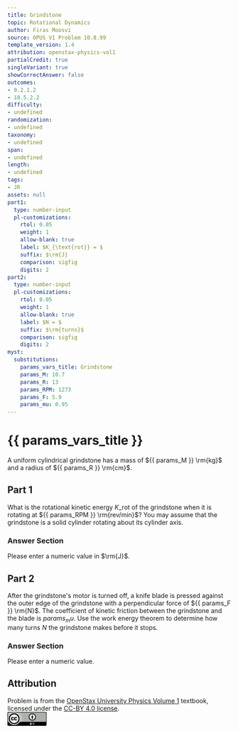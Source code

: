 ```yaml
---
title: Grindstone
topic: Rotational Dynamics
author: Firas Moosvi
source: OPUS V1 Problem 10.8.99
template_version: 1.4
attribution: openstax-physics-vol1
partialCredit: true
singleVariant: true
showCorrectAnswer: false
outcomes:
- 9.2.1.2
- 10.5.2.2
difficulty:
- undefined
randomization:
- undefined
taxonomy:
- undefined
span:
- undefined
length:
- undefined
tags:
- JR
assets: null
part1:
  type: number-input
  pl-customizations:
    rtol: 0.05
    weight: 1
    allow-blank: true
    label: $K_{\text{rot}} = $
    suffix: $\rm{J}
    comparison: sigfig
    digits: 2
part2:
  type: number-input
  pl-customizations:
    rtol: 0.05
    weight: 1
    allow-blank: true
    label: $N = $
    suffix: $\rm{turns}$
    comparison: sigfig
    digits: 2
myst:
  substitutions:
    params_vars_title: Grindstone
    params_M: 10.7
    params_R: 13
    params_RPM: 1273
    params_F: 5.9
    params_mu: 0.95
---
```

# {{ params_vars_title }}
A uniform cylindrical grindstone has a mass of ${{ params_M }} \rm{kg}$ and a radius of ${{ params_R }} \rm{cm}$.

## Part 1

What is the rotational kinetic energy $K\_{\text{rot}}$ of the grindstone when it is rotating at ${{ params_RPM }} \rm{rev/min}$?
You may assume that the grindstone is a solid cylinder rotating about its cylinder axis.

### Answer Section

Please enter a numeric value in $\rm{J}$.

## Part 2

After the grindstone's motor is turned off, a knife blade is pressed against the outer edge of the grindstone with a perpendicular force of ${{ params_F }} \rm{N}$.
The coefficient of kinetic friction between the grindstone and the blade is ${{ params_mu }}$.
Use the work energy theorem to determine how many turns $N$ the grindstone makes before it stops.

### Answer Section

Please enter a numeric value.

## Attribution

Problem is from the [OpenStax University Physics Volume 1](https://openstax.org/details/books/university-physics-volume-1) textbook, licensed under the [CC-BY 4.0 license](https://creativecommons.org/licenses/by/4.0/).<br>![Image representing the Creative Commons 4.0 BY license.](https://raw.githubusercontent.com/firasm/bits/master/by.png)